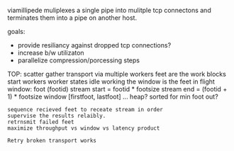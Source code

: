 viamillipede muliplexes a single pipe into mulitple tcp connectons and  terminates them into a pipe on another host. 

goals:
- provide resiliancy against dropped tcp connections?
- increase b/w utilizaton 
- parallelize compression/porcessing steps

TOP:
	scatter gather transport via multiple workers
	feet  are the work blocks
	start workers
	worker states 
		idle
		working
	the window is the feet in flight	
		window: 
			foot (footid)
			stream start =  footid * footsize
			stream end =  (footid + 1) * footsize
			window [firstfoot, lastfoot]  ... heap? sorted for min foot out?
			
	sequence recieved feet to receate stream in order
	supervise the results relaibly. 
	retrnsmit failed feet
	maximize throughput vs window vs latency product
		
	Retry broken transport works

